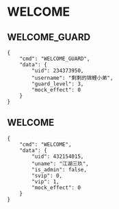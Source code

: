 # WELCOME

## WELCOME_GUARD
```json5
{
	"cmd": "WELCOME_GUARD",
	"data": {
		"uid": 234373950,
		"username": "剩剩的锦鲤小弟",
		"guard_level": 3,
		"mock_effect": 0
	}
}
```

## WELCOME
```json5
{
	"cmd": "WELCOME",
	"data": {
		"uid": 432154015,
		"uname": "江湖三玖",
		"is_admin": false,
		"svip": 0,
		"vip": 1,
		"mock_effect": 0
	}
}
```